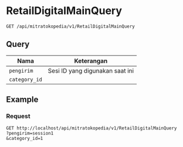 # RetailDigitalMainQuery
```
GET /api/mitratokopedia/v1/RetailDigitalMainQuery
```
## Query
Nama | Keterangan
--- | ---
`pengirim` | Sesi ID yang digunakan saat ini
`category_id` | 

## Example
### Request
```
GET http://localhost/api/mitratokopedia/v1/RetailDigitalMainQuery
?pengirim=session1
&category_id=1
```